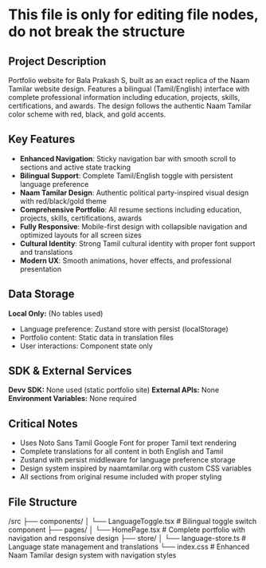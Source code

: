 # This file is only for editing file nodes, do not break the structure
## Project Description
Portfolio website for Bala Prakash S, built as an exact replica of the Naam Tamilar website design. Features a bilingual (Tamil/English) interface with complete professional information including education, projects, skills, certifications, and awards. The design follows the authentic Naam Tamilar color scheme with red, black, and gold accents.

## Key Features
- **Enhanced Navigation**: Sticky navigation bar with smooth scroll to sections and active state tracking
- **Bilingual Support**: Complete Tamil/English toggle with persistent language preference
- **Naam Tamilar Design**: Authentic political party-inspired visual design with red/black/gold theme
- **Comprehensive Portfolio**: All resume sections including education, projects, skills, certifications, awards
- **Fully Responsive**: Mobile-first design with collapsible navigation and optimized layouts for all screen sizes
- **Cultural Identity**: Strong Tamil cultural identity with proper font support and translations
- **Modern UX**: Smooth animations, hover effects, and professional presentation

## Data Storage
**Local Only:** (No tables used)
- Language preference: Zustand store with persist (localStorage)
- Portfolio content: Static data in translation files
- User interactions: Component state only

## SDK & External Services
**Devv SDK:** None used (static portfolio site)
**External APIs:** None
**Environment Variables:** None required

## Critical Notes
- Uses Noto Sans Tamil Google Font for proper Tamil text rendering
- Complete translations for all content in both English and Tamil
- Zustand with persist middleware for language preference storage
- Design system inspired by naamtamilar.org with custom CSS variables
- All sections from original resume included with proper styling

## File Structure
/src
├── components/
│   └── LanguageToggle.tsx # Bilingual toggle switch component
├── pages/
│   └── HomePage.tsx # Complete portfolio with navigation and responsive design
├── store/
│   └── language-store.ts # Language state management and translations
└── index.css # Enhanced Naam Tamilar design system with navigation styles